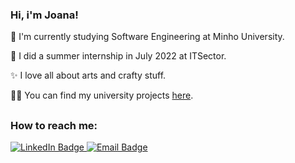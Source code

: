 ### Hi, i'm Joana!

🌱 I'm currently studying Software Engineering at Minho University. 

 🦋 I did a summer internship in July 2022 at ITSector. 
 
 ✨ I love all about arts and crafty stuff.

👩‍💻 You can find my university projects [here](https://github.com/joanabranco/uminho-projects).


## 
### How to reach me:
<div id="badges">
  <a href="https://www.linkedin.com/in/joana-branco-73v/">
    <img src="https://img.shields.io/badge/LinkedIn-blue?style=for-the-badge&logo=linkedin&logoColor=white" alt="LinkedIn Badge"/>
  </a>
  <a href="mailto:joanabranco.23@gmail.com">
    <img src="https://img.shields.io/badge/Email-red?style=for-the-badge&logo=mail.ru&logoColor=white" alt="Email Badge"/>
  </a>
</div>
